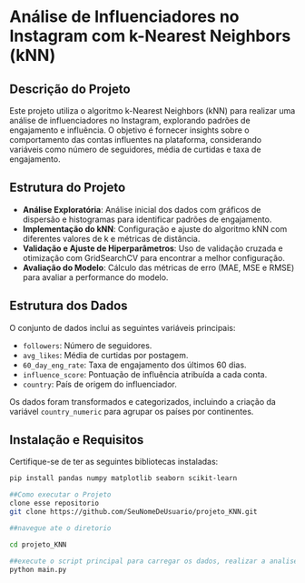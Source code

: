# Análise de Influenciadores no Instagram com k-Nearest Neighbors (kNN)

## Descrição do Projeto
Este projeto utiliza o algoritmo k-Nearest Neighbors (kNN) para realizar uma análise de influenciadores no Instagram, explorando padrões de engajamento e influência. O objetivo é fornecer insights sobre o comportamento das contas influentes na plataforma, considerando variáveis como número de seguidores, média de curtidas e taxa de engajamento.

## Estrutura do Projeto
- **Análise Exploratória**: Análise inicial dos dados com gráficos de dispersão e histogramas para identificar padrões de engajamento.
- **Implementação do kNN**: Configuração e ajuste do algoritmo kNN com diferentes valores de k e métricas de distância.
- **Validação e Ajuste de Hiperparâmetros**: Uso de validação cruzada e otimização com GridSearchCV para encontrar a melhor configuração.
- **Avaliação do Modelo**: Cálculo das métricas de erro (MAE, MSE e RMSE) para avaliar a performance do modelo.

## Estrutura dos Dados
O conjunto de dados inclui as seguintes variáveis principais:
- `followers`: Número de seguidores.
- `avg_likes`: Média de curtidas por postagem.
- `60_day_eng_rate`: Taxa de engajamento dos últimos 60 dias.
- `influence_score`: Pontuação de influência atribuída a cada conta.
- `country`: País de origem do influenciador.

Os dados foram transformados e categorizados, incluindo a criação da variável `country_numeric` para agrupar os países por continentes.

## Instalação e Requisitos
Certifique-se de ter as seguintes bibliotecas instaladas:
```bash
pip install pandas numpy matplotlib seaborn scikit-learn

##Como executar o Projeto
clone esse repositorio
git clone https://github.com/SeuNomeDeUsuario/projeto_KNN.git

##navegue ate o diretorio

cd projeto_KNN

##execute o script principal para carregar os dados, realizar a analise explratoria e treinar o modelo KNN:
python main.py



